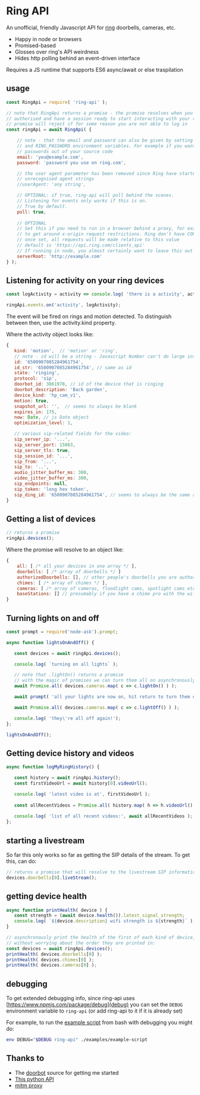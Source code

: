 
Ring API
===

An unofficial, friendly Javascript API for [ring](http://ring.com) doorbells, cameras, etc.

* Happy in node or browsers
* Promised-based
* Glosses over ring's API weirdness
* Hides http polling behind an event-driven interface

Requires a JS runtime that supports ES6 async/await or else traspilation

usage
---

```js
const RingApi = require( 'ring-api' );

// note that RingApi returns a promise - the promise resolves when you are authenticated/
// authorised and have a session ready to start interacting with your ring deviecs. This
// promise will reject if for some reason you are not able to log in
const ringApi = await RingApi( {

    // note - that the email and password can also be given by setting the RING_USER 
    // and RING_PASSWORD environment variables. For example if you want to keep
    // passwords out of your source code
    email: 'you@example.com',
    password: 'password you use on ring.com',

    // the user agent parameter has been removed since Ring have started rejecting
    // unrecognised agent strings
    //userAgent: 'any string',

    // OPTIONAL: if true, ring-api will poll behind the scenes.
    // Listening for events only works if this is on.
    // True by default.
    poll: true,
    
    // OPTIONAL
    // Set this if you need to run in a browser behind a proxy, for example
    // to get around x-origin request restrictions. Ring don't have CORS headers.
    // once set, all requests will be made relative to this value
    // default is 'https://api.ring.com/clients_api'
    // If running in node, you almost certainly want to leave this out
    serverRoot: 'http://example.com'
} );
```

Listening for activity on your ring devices
---

```js
const logActivity = activity => console.log( 'there is a activity', activity );

ringApi.events.on('activity', logActivity);
```

The event will be fired on rings and motion detected. To distinguish between then, use the activity.kind
property.

Where the activity object looks like:

```js
{
   kind: 'motion',  // 'motion' or 'ring',
   // note - id will be a string - Javascript Number can't do large integers
   id: '6500907085284961754',
   id_str: '6500907085284961754', // same as id
   state: 'ringing',
   protocol: 'sip',
   doorbot_id: 3861978, // id of the device that is ringing
   doorbot_description: 'Back garden',
   device_kind: 'hp_cam_v1',
   motion: true,
   snapshot_url: '',  // seems to always be blank   
   expires_in: 175,
   now: Date, // js Date object
   optimization_level: 1,

   // various sip-related fields for the video:
   sip_server_ip: '...',
   sip_server_port: 15063,
   sip_server_tls: true,
   sip_session_id: '...',
   sip_from: '...',
   sip_to: '..',
   audio_jitter_buffer_ms: 300,
   video_jitter_buffer_ms: 300,
   sip_endpoints: null,
   sip_token: 'long hex token',
   sip_ding_id: '6500907085284961754', // seems to always be the same as the id
}
```

Getting a list of devices
------------

```js
// returns a promise
ringApi.devices();
```

Where the promise will resolve to an object like:

```js
{
    all: [ /* all your devices in one array */ ],
    doorbells: [ /* array of doorbells */ ]
    authorizedDoorbells: [], // other people's doorbells you are authorised for
    chimes: [ /* array of chimes */ ],
    cameras: [ /* array of cameras, floodlight cams, spotlight cams etc */ ] ],
    baseStations: [] // presumably if you have a chime pro with the wifi hotspot built in
}
```

Turning lights on and off
----------------

```js
const prompt = require('node-ask').prompt;

async function lightsOnAndOff() {

   const devices = await ringApi.devices();

   console.log( `turning on all lights` );

   // note that .lightOn() returns a promise
   // with the magic of promises we can turn them all on asynchronously
   await Promise.all( devices.cameras.map( c => c.lightOn() ) );

   await prompt( 'all your lights are now on, hit return to turn them off' ); 

   await Promise.all( devices.cameras.map( c => c.lightOff() ) );

   console.log( 'they\'re all off again!');
};

lightsOnAndOff();
```

Getting device history and videos
-----------

```js
async function logMyRingHistory() {

   const history = await ringApi.history();
   const firstVideoUrl = await history[0].videoUrl();

   console.log( 'latest video is at', firstVideoUrl );
   
   const allRecentVideos = Promise.all( history.map( h => h.videoUrl() ) );
   
   console.log( 'list of all recent videos:', await allRecentVideos );   
};
```

starting a livestream
--------------------

So far this only works so far as getting the SIP details of the stream. To get this, can do:
```js
// returns a promise that will resolve to the livestream SIP information:
devices.doorbells[0].liveStream();
```


getting device health
---------------------

```js
async function printHealth( device ) {
   const strength = (await device.health()).latest_signal_strength;
   console.log( `${device.description} wifi strength is ${strength}` );
}

// asynchronously print the health of the first of each kind of device,
// without worrying about the order they are printed in:
const devices = await ringApi.devices();
printHealth( devices.doorbells[0] );
printHealth( devices.chimes[0] );
printHealth( devices.cameras[0] );
```

debugging
---------

To get extended debugging info, since ring-api uses [https://www.npmjs.com/package/debug](debug) you
can set the `DEBUG` environment variable to `ring-api` (or add ring-api to it if it is already set)

For example, to run the [example script](examples/example-script) from bash with debugging you might do:

```bash
env DEBUG="$DEBUG ring-api" ./examples/example-script
```

Thanks to
-----

* The [doorbot](https://github.com/davglass/doorbot) source for getting me started
* [This python API](https://github.com/tchellomello/python-ring-doorbell)
* [mitm proxy](https://mitmproxy.org)

